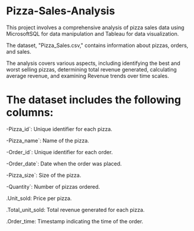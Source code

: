 # Pizza-Sales-Analysis 
This project involves a comprehensive analysis of pizza sales data using MicrosoftSQL for data manipulation and Tableau for data visualization.

The dataset, "Pizza_Sales.csv," contains information about pizzas, orders, and sales.

The analysis covers various aspects, including identifying the best and worst selling pizzas, determining total revenue generated, calculating average revenue, and examining Revenue trends over time scales.

# The dataset includes the following columns:

-Pizza_id`: Unique identifier for each pizza.

-Pizza_name`: Name of the pizza.

-Order_id`: Unique identifier for each order.

-Order_date`: Date when the order was placed.

-Pizza_size`: Size of the pizza.

-Quantity`: Number of pizzas ordered.












.Unit_sold: Price per pizza.

.Total_unit_sold: Total revenue generated for each pizza.

.Order_time: Timestamp indicating the time of the order.
